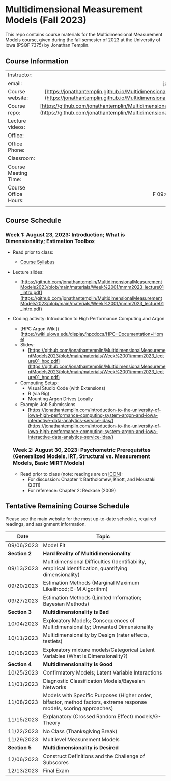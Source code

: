 # Multidimensional Measurement Models (Fall 2023)

This repo contains course materials for the Multidimensional Measurement Models course, given during the fall semester of 2023 at the University of Iowa (PSQF 7375) by Jonathan Templin.

## Course Information

|                      |                                 |
| -------------------- | ------------------------------: |
| Instructor:          | Jonathan Templin                |
| email:               | jonathan-templin@uiowa.edu      |
| Course website:      | [https://jonathantemplin.github.io/MultidimensionalMeasurementModels2023/](https://jonathantemplin.github.io/MultidimensionalMeasurementModels2023/)                           |
| Course repo:         | [https://github.com/jonathantemplin/MultidimensionalMeasurementModels2023](https://github.com/jonathantemplin/MultidimensionalMeasurementModels2023) |
| Lecture videos:      | Shown after week 1              | 
| Office:              | S210B Lindquist Center          |
| Office Phone:        | 319-335-6429                    |
| Classroom:           | S210A Lindquist Center          |
| Course Meeting Time: | W 12:30-15:20                   |
| Course Office Hours: | F 09:00-11:00 or by appointment |
|                      |                                 |

## Course Schedule 

### Week 1: August 23, 2023: Introduction; What is Dimensionality; Estimation Toolbox

* Read prior to class: 
  * [Course Syllabus](https://github.com/jonathantemplin/MultidimensionalMeasurementModels2023/blob/main/syllabus/syllabus.pdf)
* Lecture slides: 
  * [https://github.com/jonathantemplin/MultidimensionalMeasurementModels2023/blob/main/materials/Week%2001/mmm2023_lecture01_intro.pdf](https://github.com/jonathantemplin/MultidimensionalMeasurementModels2023/blob/main/materials/Week%2001/mmm2023_lecture01_intro.pdf)
* Coding activity: Introduction to High Performance Computing and Argon
  * [HPC Argon Wiki])(https://wiki.uiowa.edu/display/hpcdocs/HPC+Documentation+Home)
  * Slides: 
    * [https://github.com/jonathantemplin/MultidimensionalMeasurementModels2023/blob/main/materials/Week%2001/mmm2023_lecture01_hpc.pdf](https://github.com/jonathantemplin/MultidimensionalMeasurementModels2023/blob/main/materials/Week%2001/mmm2023_lecture01_hpc.pdf)
  * Computing Setup:
    * Visual Studio Code (with Extensions)
    * R (via Rig)
    * Mounting Argon Drives Locally 
  * Example Job Submissions
    * [https://jonathantemplin.com/introduction-to-the-university-of-iowa-high-performance-computing-system-argon-and-iowa-interactive-data-analytics-service-idas/](https://jonathantemplin.com/introduction-to-the-university-of-iowa-high-performance-computing-system-argon-and-iowa-interactive-data-analytics-service-idas/)
  
  ### Week 2: August 30, 2023: Psychometric Prerequisites (Generalized Models, IRT, Structural vs. Measurement Models, Basic MIRT Models)

  * Read prior to class (note: readings are on [ICON](https://icon.uiowa.edu)): 
    * For discussion: Chapter 1: Bartholomew, Knott, and Moustaki (2011) 
    * For reference: Chapter 2: Reckase (2009) 


## Tentative Remaining Course Schedule

Please see the main website for the most up-to-date schedule, required readings, and assignment information.

| Date | Topic | 
| ---- | ----- |  
| 09/06/2023 | Model Fit | 
| **Section 2** | **Hard Reality of Multidimensionality** |
| 09/13/2023 | Multidimensional Difficulties (Identifiability, empirical identification, quantifying dimensionality) |
| 09/20/2023 | Estimation Methods (Marginal Maximum Likelihood; E-M Algorithm) |
| 09/27/2023 | Estimation Methods (Limited Information; Bayesian Methods) |
| **Section 3** | **Multidimensionality is Bad** |
| 10/04/2023 | Exploratory Models; Consequences of Multidimensionality; Unwanted Dimensionality  |
| 10/11/2023 | Multidimensionality by Design (rater effects, testlets)  |
| 10/18/2023 | Exploratory mixture models/Categorical Latent Variables (What is Dimensionality?) |
| **Section 4** | **Multidimensionality is Good** |
| 10/25/2023 | Confirmatory Models; Latent Variable Interactions |
| 11/01/2023 | Diagnostic Classification Models/Bayesian Networks |
| 11/08/2023 | Models with Specific Purposes (Higher order, bifactor, method factors, extreme response models, scoring approaches) |
| 11/15/2023 | Explanatory (Crossed Random Effect) models/G-Theory |
| 11/22/2023 | No Class (Thanksgiving Break) |
| 11/29/2023 | Multilevel Measurement Models |
| **Section 5** | **Multidimensionality is Desired** |
| 12/06/2023 | Construct Definitions and the Challenge of Subscores |
| 12/13/2023 | Final Exam |